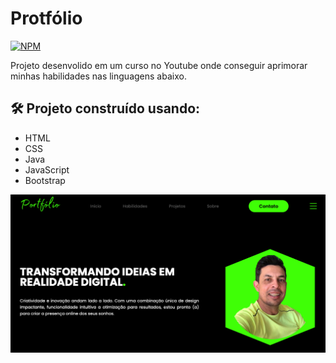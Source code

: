 # Protfólio
[![NPM](https://img.shields.io/npm/l/react)](https://github.com/henriqueferreira-ofc/Portfolio/blob/master/LICENSE)

Projeto desenvolido em um curso no Youtube onde conseguir aprimorar minhas habilidades nas linguagens abaixo.

## 🛠️ Projeto construído usando:
- HTML
- CSS
- Java
- JavaScript
- Bootstrap

![Portfólio](https://github.com/henriquearaujooficial/Portfolio/blob/master/.github/portfolio.png)
